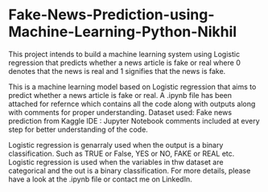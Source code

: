 # Fake-News-Prediction-using-Machine-Learning-Python-Nikhil
This project intends to build a machine learning system using Logistic regression that predicts whether a news article is fake or real where 0 denotes that the news is real and 1 signifies that the news is fake.

This is a machine learning model based on Logistic regression that aims to predict whether a news article is fake or real.
A .ipynb file has been attached for refernce which contains all the code along with outputs along with comments for proper understanding.
Dataset used: Fake news prediction from Kaggle
IDE : Jupyter Notebook
comments included at every step for better understanding of the code.


Logistic regression is genarraly used when the output is a binary classification. Such as TRUE or False, YES or NO, FAKE or REAL etc.
Logistic regression is used when the variables in thw dataset are categorical and the out is a binary classification.
For more details, please have a look at the .ipynb file or contact me on LinkedIn.
